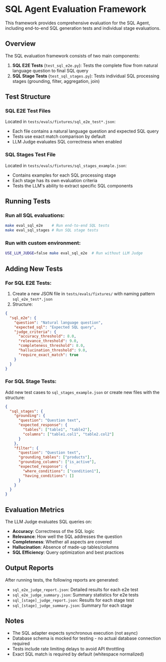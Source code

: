 # SQL Agent Evaluation Framework

This framework provides comprehensive evaluation for the SQL Agent, including end-to-end SQL generation tests and individual stage evaluations.

## Overview

The SQL evaluation framework consists of two main components:

1. **SQL E2E Tests** (`test_sql_e2e.py`): Tests the complete flow from natural language question to final SQL query
2. **SQL Stage Tests** (`test_sql_stages.py`): Tests individual SQL processing stages (grounding, filter, aggregation, join)

## Test Structure

### SQL E2E Test Files
Located in `tests/evals/fixtures/sql_e2e_test*.json`:
- Each file contains a natural language question and expected SQL query
- Tests use exact match comparison by default
- LLM Judge evaluates SQL correctness when enabled

### SQL Stages Test File
Located in `tests/evals/fixtures/sql_stages_example.json`:
- Contains examples for each SQL processing stage
- Each stage has its own evaluation criteria
- Tests the LLM's ability to extract specific SQL components

## Running Tests

### Run all SQL evaluations:
```bash
make eval_sql_e2e    # Run end-to-end SQL tests
make eval_sql_stages # Run SQL stage tests
```

### Run with custom environment:
```bash
USE_LLM_JUDGE=false make eval_sql_e2e  # Run without LLM Judge
```

## Adding New Tests

### For SQL E2E Tests:
1. Create a new JSON file in `tests/evals/fixtures/` with naming pattern `sql_e2e_test*.json`
2. Structure:
```json
{
  "sql_e2e": {
    "question": "Natural language question",
    "expected_sql": "Expected SQL query",
    "judge_criteria": {
      "accuracy_threshold": 8.0,
      "relevance_threshold": 9.0,
      "completeness_threshold": 8.0,
      "hallucination_threshold": 9.0,
      "require_exact_match": true
    }
  }
}
```

### For SQL Stage Tests:
Add new test cases to `sql_stages_example.json` or create new files with the structure:
```json
{
  "sql_stages": {
    "grounding": {
      "question": "Question text",
      "expected_response": {
        "tables": ["table1", "table2"],
        "columns": ["table1.col1", "table2.col2"]
      }
    },
    "filter": {
      "question": "Question text",
      "grounding_tables": ["products"],
      "grounding_columns": ["is_active"],
      "expected_response": {
        "where_conditions": ["condition1"],
        "having_conditions": []
      }
    }
  }
}
```

## Evaluation Metrics

The LLM Judge evaluates SQL queries on:
- **Accuracy**: Correctness of the SQL logic
- **Relevance**: How well the SQL addresses the question
- **Completeness**: Whether all aspects are covered
- **Hallucination**: Absence of made-up tables/columns
- **SQL Efficiency**: Query optimization and best practices

## Output Reports

After running tests, the following reports are generated:
- `sql_e2e_judge_report.json`: Detailed results for each e2e test
- `sql_e2e_judge_summary.json`: Summary statistics for e2e tests
- `sql_[stage]_judge_report.json`: Results for each stage test
- `sql_[stage]_judge_summary.json`: Summary for each stage

## Notes

- The SQL adapter expects synchronous execution (not async)
- Database schema is mocked for testing - no actual database connection required
- Tests include rate limiting delays to avoid API throttling
- Exact SQL match is required by default (whitespace normalized)
